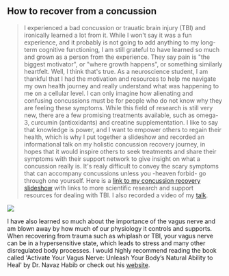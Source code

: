 ## How to recover from a concussion
> I experienced a bad concussion or trauatic brain injury (TBI) and ironically learned a lot from it. While I won't say it was a fun experience, and it probably is not going to add anything to my long-term cognitive functioning, I am still grateful to have learned so much and grown as a person from the experience. They say pain is "the biggest motivator", or "where growth happens", or something similarly heartfelt. Well, I think that's true. As a neuroscience student, I am thankful that I had the motivation and resources to help me navigate my own health journey and really understand what was happening to me on a cellular level. I can only imagine how alienating and confusing concussions must be for people who do not know why they are feeling these symptoms. While this field of research is still very new, there are a few promising treatments available, such as omega-3, curcumin (antioxidants) and creatine supplementation.
I like to say that knowledge is power, and I want to empower others to regain their health, which is why I put together a slideshow and recorded an informational talk on my holistic concussion recovery journey, in hopes that it would inspire others to seek treatments and share their symptoms with their support network  to give insight on what a concussion really is. It's realy difficult to convey the scary symptoms that can accompany concussions unless you -heaven forbid- go through one yourself. Here is a [link to my concussion recovery slideshow](https://docs.google.com/presentation/d/1O8699A8tJiSB8LyywPFCP7YTitBrif0VHjsIlTgR0tQ/edit?usp=sharing) with links to more scientific research and support resources for dealing with TBI. I also recorded a video of my [talk](https://www.youtube.com/watch?v=xyRGOKo__q0&t=685s).

![](https://media.giphy.com/media/3oEdv3ua6sShGVy51K/giphy.gif)

I have also learned so much about the importance of the vagus nerve and am blown away by how much of our physiology it controls and supports. When recovering from trauma such as whiplash or TBI, your vagus nerve can be in a hypersensitive state, which leads to stress and many other disregulated body processes.
I would highly recommend reading the book called 'Activate Your Vagus Nerve: Unleash Your Body’s Natural Ability to Heal' by Dr. Navaz Habib or check out his [website](http://drhabib.ca/2016/07/activate-vagus-nerve/).

